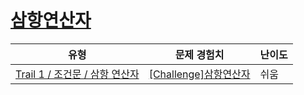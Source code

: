 # [삼항연산자](https://www.codetree.ai/trails/complete/curated-cards/challenge-ternary-operator)

|유형|문제 경험치|난이도|
|---|---|---|
|[Trail 1 / 조건문 / 삼항 연산자](https://www.codetree.ai/trail-info/novice-low/)|[[Challenge]삼항연산자](https://www.codetree.ai/trails/complete/curated-cards/challenge-ternary-operator/)|쉬움|


